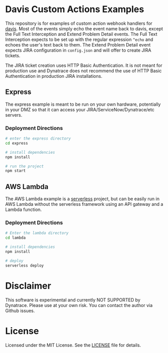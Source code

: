 # Davis Custom Actions Examples

This repository is for examples of custom action webhook handlers for [davis](davis.dynatrace.com). Most of the events simply echo the event name back to davis, except the Full Text Interception and Extend Problem Detail events. The Full Text Interception expects to be set up with the regular expression `^echo` and echoes the user's text back to them. The Extend Problem Detail event expects JIRA configuration in `config.json` and will offer to create JIRA tickets.

The JIRA ticket creation uses HTTP Basic Authentication. It is not meant for production use and Dynatrace does not recommend the use of HTTP Basic Authentication in production JIRA installations.

## Express

The express example is meant to be run on your own hardware, potentially in your DMZ so that it can access your JIRA/ServiceNow/Dynatrace/etc servers.

### Deployment Directions

```bash
# enter the express directory
cd express

# install dependencies
npm install

# run the project
npm start
```

## AWS Lambda

The AWS Lambda example is a [serverless](serverless.com) project, but can be easily run in AWS Lambda without the serverless framework using an API gateway and a Lambda function.

### Deployment Directions

```bash
# Enter the lambda directory
cd lambda

# install dependencies
npm install

# deploy
serverless deploy
```

# Disclaimer

This software is experimental and currently NOT SUPPORTED by Dynatrace. Please use at your own risk. You can contact the author via Github issues.

# License

Licensed under the MIT License. See the [LICENSE](LICENSE) file for details.